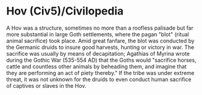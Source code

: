 # Hov (Civ5)/Civilopedia

A Hov was a structure, sometimes no more than a roofless palisade but far more substantial in large Goth settlements, where the pagan "blot" (ritual animal sacrifice) took place. Amid great fanfare, the blot was conducted by the Germanic druids to insure good harvests, hunting or victory in war. The sacrifice was usually by means of decapitation; Agathias of Myrina wrote during the Gothic War (535-554 AD) that the Goths would "sacrifice horses, cattle and countless other animals by beheading them, and imagine that they are performing an act of piety thereby." If the tribe was under extreme threat, it was not unknown for the druids to even conduct human sacrifice of captives or slaves in the Hov.